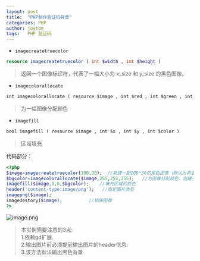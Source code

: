```yaml
---
layout: post
title:  "PHP制作验证码背景"
categories: PHP
author: joytom
tags:   PHP 验证码
---
```



- `imagecreatetruecolor`
```php
resource imagecreatetruecolor ( int $width , int $height )
```
>返回一个图像标识符，代表了一幅大小为 x_size 和 y_size 的黑色图像。

- `imagecolorallocate`
```html
int imagecolorallocate ( resource $image , int $red , int $green , int $blue )
```
>为一幅图像分配颜色

- `imagefill`
```html
bool imagefill ( resource $image , int $x , int $y , int $color )
```
>区域填充

代码部分：
```php
<?php
$image=imagecreatetruecolor(100,30);  //新建一副100*30的黑色图像（默认为黑色）
$bgcolor=imagecolorallocate($image,255,255,255);   //为图像分配颜色，创建一个白点
imagefill($image,0,0,$bgcolor);    //填充区域的颜色
header('content-type:image/png');   //指定图片类型
imagepng($image);       
imagedestory($image);          //销毁图像
?> 
```
![image.png](https://upload-images.jianshu.io/upload_images/13570975-6a451ad5c30b9f59.png?imageMogr2/auto-orient/strip%7CimageView2/2/w/1240)

>本实例需要注意的3点:<br/>
1.依赖gd扩展.<br/>
2.输出图片前必须提前输出图片的header信息.<br/>
3.该方法默认输出黑色背景<br/>

